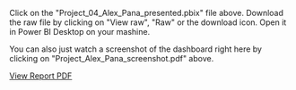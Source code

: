 
Click on the "Project_04_Alex_Pana_presented.pbix" file above.
Download the raw file by clicking on "View raw", "Raw" or the download icon.
Open it in Power BI Desktop on your mashine.

You can also just watch a screenshot of the dashboard right here by clicking on "Project_Alex_Pana_screenshot.pdf" above.

[View Report PDF](Project_Alex_Pana_screenshot.pdf)
